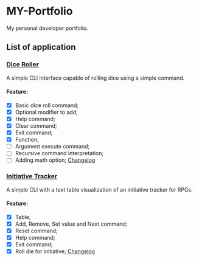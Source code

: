 # MY-Portfolio
My personal developer portfolio.

## List of application
### [Dice Roller](./Dice%20Roller/dice_roller.py)
A simple CLI interface capable of rolling dice using a simple command.

#### Feature:
- [X] Basic dice roll command;
- [X] Optional modifier to add;
- [X] Help command;
- [X] Clear command;
- [X] Exit command;
- [X] Function;
- [ ] Argument execute command;
- [ ] Recursive command interpretation;
- [ ] Adding math option;
[Changelog](./Dice%20Roller/CHANGELOG.md)

### [Initiative Tracker](./Initiative%20Tracker/initiative_tracker.py)
A simple CLI with a text table visualization of an initiative tracker for RPGs.

#### Feature:
- [X] Table;
- [X] Add, Remove, Set value and Next command;
- [X] Reset command;
- [X] Help command;
- [X] Exit command;
- [X] Roll die for initiative;
[Changelog](./Initiative%20Tracker/CHANGELOG.md)